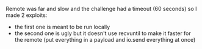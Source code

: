 Remote was far and slow and the challenge had a timeout (60 seconds) so I made 2 exploits:
- the first one is meant to be run locally
- the second one is ugly but it doesn't use recvuntil to make it faster for the remote (put everything in a payload and io.send everything at once)